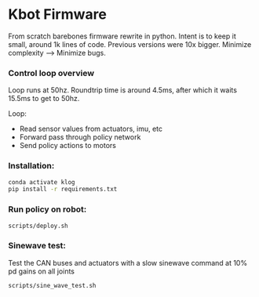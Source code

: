 # Kbot Firmware

From scratch barebones firmware rewrite in python. Intent is to keep it small, around 1k lines of code. Previous versions were 10x bigger. Minimize complexity --> Minimize bugs.

### Control loop overview
Loop runs at 50hz. Roundtrip time is around 4.5ms, after which it waits 15.5ms to get to 50hz.

Loop:
   - Read sensor values from actuators, imu, etc
   - Forward pass through policy network
   - Send policy actions to motors

### Installation:
```bash
conda activate klog
pip install -r requirements.txt
```

### Run policy on robot:
```bash
scripts/deploy.sh
```

### Sinewave test:
Test the CAN buses and actuators with a slow sinewave command at 10% pd gains on all joints
```bash
scripts/sine_wave_test.sh
```
